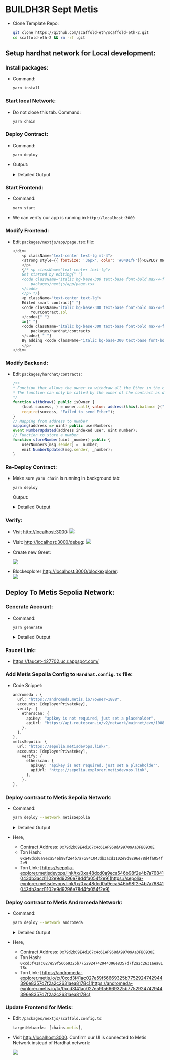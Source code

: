 # BUILDH3R Sept Metis

- Clone Template Repo:
    ```sh
    git clone https://github.com/scaffold-eth/scaffold-eth-2.git
    cd scaffold-eth-2 && rm -rf .git
    ```

## Setup hardhat network for Local development:
### Install packages:
- Command:
    ```sh
    yarn install
    ```

### Start local Network:
- Do not close this tab. Command:
    ```sh
    yarn chain
    ```


### Deploy Contract:
- Command:
    ```sh
    yarn deploy
    ```

- Output:
    <details><summary> Detailed Output </summary><blockquote>

    ~~~
    > yarn deploy                       
    Generating typings for: 2 artifacts in dir: typechain-types for target: ethers-v6
    Successfully generated 6 typings!
    Compiled 2 Solidity files successfully (evm target: london).
    deploying "YourContract" (tx: 0xb69d03305a7561c34568d7dcd4aa2efe1799fa7d6b4db637eed5c4278bee0359)...: deployed at 0x5FbDB2315678afecb367f032d93F642f64180aa3 with 532743 gas
    👋 Initial greeting: Building Unstoppable Apps!!!
    📝 Updated TypeScript contract definition file on ../nextjs/contracts/deployedContracts.ts
    ~~~

    </blockquote></details>

### Start Frontend:
- Command:
    ```sh
    yarn start
    ```
- We can verify our app is running in `http://localhost:3000`


### Modify Frontend:

- Edit `packages/nextjs/app/page.tsx` file:
    ```javascript
    </div>
        <p className="text-center text-lg mt-4">
        <strong style={{ fontSize: '36px', color: '#04D1fF'}}>DEPLOY ON METIS</strong>
        </p>
        {/* <p className="text-center text-lg">
        Get started by editing{" "}
        <code className="italic bg-base-300 text-base font-bold max-w-full break-words break-all inline-block">
            packages/nextjs/app/page.tsx
        </code>
        </p> */}
        <p className="text-center text-lg">
        Edited smart contract{" "}
        <code className="italic bg-base-300 text-base font-bold max-w-full break-words break-all inline-block">
            YourContract.sol
        </code>{" "}
        in{" "}
        <code className="italic bg-base-300 text-base font-bold max-w-full break-words break-all inline-block">
            packages/hardhat/contracts
        </code>{ " "}
        By adding <code className="italic bg-base-300 text-base font-bold max-w-full break-words break-all inline-block">storeNumber</code> function
        </p>
    </div>
    ```

### Modify Backend:
- Edit `packages/hardhat/contracts`:
    ```javascript
    /**
    * Function that allows the owner to withdraw all the Ether in the contract
    * The function can only be called by the owner of the contract as defined by the isOwner modifier
    */
    function withdraw() public isOwner {
        (bool success, ) = owner.call{ value: address(this).balance }("");
        require(success, "Failed to send Ether");
    }
    // Mapping from address to number
    mapping(address => uint) public userNumbers;
    event NumberUpdated(address indexed user, uint number);
    // Function to store a number
    function storeNumber(uint _number) public {
        userNumbers[msg.sender] = _number;
        emit NumberUpdated(msg.sender, _number);
    }
    ```


### Re-Deploy Contract:
- Make sure `yarn chain` is running in background tab:
    ```sh
    yarn deploy
    ```

    Output:
    <details><summary> Detailed Output </summary><blockquote>

    ~~~
    > yarn deploy
    Generating typings for: 1 artifacts in dir: typechain-types for target: ethers-v6
    Successfully generated 6 typings!
    Compiled 1 Solidity file successfully (evm target: london).
    deploying "YourContract" (tx: 0x3de338d60a9e4599180979830199a265477657541a36a2eaa7a4c23eca0a8fe9)...: deployed at 0x9fE46736679d2D9a65F0992F2272dE9f3c7fa6e0 with 574168 gas
    👋 Initial greeting: Building Unstoppable Apps!!!
    📝 Updated TypeScript contract definition file on ../nextjs/contracts/deployedContracts.ts
    ~~~
 
    </blockquote></details>


### Verify:
- Visit [http://localhost:3000](http://localhost:3000):
    <img src="./Assets/verify-ui.png">

- Visit: [http://localhost:3000/debug](http://localhost:3000/debug):
    <img src="./Assets/verify-be-function.png">

- Create new Greet:

    <img src="./Assets/newGretting.png">

- Blockexplorer [http://localhost:3000/blockexplorer](http://localhost:3000/blockexplorer):\
    <img src="./Assets/blockexplorer.png">



## Deploy To Metis Sepolia Network:
### Generate Account:
- Command:
    ```sh
    yarn generate
    ```

    <details><summary> Detailed Output </summary><blockquote>

    ~~~
    > yarn generate
    👛 Generating new Wallet
    📄 Private Key saved to packages/hardhat/.env file
    🪄 Generated wallet address: 0x058dC2fF23e058d539130b7c874455E99B6Bb32f
    ~~~

    </blockquote></details>



### Faucet Link:
- https://faucet-427702.uc.r.appspot.com/

### Add Metis Sepolia Config to `Hardhat.config.ts` file:
- Code Snippet:
    ```typescript
    andromeda : {
      url: "https://andromeda.metis.io/?owner=1888",
      accounts: [deployerPrivateKey],
      verify: {
        etherscan: {
          apiKey: "apikey is not required, just set a placeholder",
          apiUrl: "https://api.routescan.io/v2/network/mainnet/evm/1088/etherscan",
        },
      },
    },
    metisSepolia: {
      url: "https://sepolia.metisdevops.link/",
      accounts: [deployerPrivateKey],
        verify: {
          etherscan: {
            apiKey: "apikey is not required, just set a placeholder", 
            apiUrl: "https://sepolia.explorer.metisdevops.link",
          },
        },
    },
    ```

### Deploy contract to Metis Sepolia Network:
- Command:
    ```sh
    yarn deploy --network metisSepolia
    ```

    <details><summary> Detailed Output </summary><blockquote>

    ~~~
    > yarn deploy --network metisSepolia
    Nothing to compile
    No need to generate any newer typings.
    deploying "YourContract"
    (tx: 0xa48dcd0a9eca546b98f2e4b7a76841043db3acd1102e9d9296e78d4fa054f2e9)...: deployed at 0x79d2b09E4d167c4c61AF968dA99709Aa3FB0930E with 573988 gas
    👋 Initial greeting: Building Unstoppable Apps!!!
    📝 Updated TypeScript contract definition file on ../nextjs/contracts/deployedContracts.ts
    ~~~

    </blockquote></details>

- Here, 
    - Contract Address: `0x79d2b09E4d167c4c61AF968dA99709Aa3FB0930E`
    - Txn Hash: `0xa48dcd0a9eca546b98f2e4b7a76841043db3acd1102e9d9296e78d4fa054f2e9`
    - Txn Link: [https://sepolia-explorer.metisdevops.link/tx/0xa48dcd0a9eca546b98f2e4b7a76841043db3acd1102e9d9296e78d4fa054f2e9](https://sepolia-explorer.metisdevops.link/tx/0xa48dcd0a9eca546b98f2e4b7a76841043db3acd1102e9d9296e78d4fa054f2e9)


### Deploy contract to Metis Andromeda  Network:
- Command:
    ```sh
    yarn deploy --network andromeda
    ```

    <details><summary> Detailed Output </summary><blockquote>

    ~~~
    > yarn deploy --network andromeda
    Nothing to compile
    No need to generate any newer typings.
    deploying "YourContract"
    (tx: 0xcd3f41ac027e59f56669325b7752924742944396e8357d7f2a2c2631aea8178c)...: deployed at 0x79d2b09E4d167c4c61AF968dA99709Aa3FB0930E with 573988 gas
    👋 Initial greeting: Building Unstoppable Apps!!!
    📝 Updated TypeScript contract definition file on ../nextjs/contracts/deployedContracts.ts
    ~~~

    </blockquote></details>
    
    

- Here, 
    - Contract Address: `0x79d2b09E4d167c4c61AF968dA99709Aa3FB0930E`
    - Txn Hash: `0xcd3f41ac027e59f56669325b7752924742944396e8357d7f2a2c2631aea8178c`
    - Txn Link: [https://andromeda-explorer.metis.io/tx/0xcd3f41ac027e59f56669325b7752924742944396e8357d7f2a2c2631aea8178c](https://andromeda-explorer.metis.io/tx/0xcd3f41ac027e59f56669325b7752924742944396e8357d7f2a2c2631aea8178c)


### Update Frontend for Metis:
- Edit `/packages/nextjs/scaffold.config.ts`:
    ```javascript
    targetNetworks: [chains.metis],
    ```

- Visit [http://localhost:3000](http://localhost:3000). Confirm our UI is connected to Metis Network instead of Hardhat network:
    
    <img src="./Assets/confirm-ui-metis.png">
